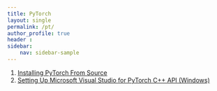 ```yaml
---
title: PyTorch
layout: single
permalink: /pt/
author_profile: true
header :
sidebar:
    nav: sidebar-sample
---
```


1. [Installing PyTorch From Source](https://khushi-411.github.io/pytorch/Installing_PyTorch/)
2. [Setting Up Microsoft Visual Studio for PyTorch C++ API (Windows)](https://khushi-411.github.io/pytorch/setting_pytorch_api_c++/)
